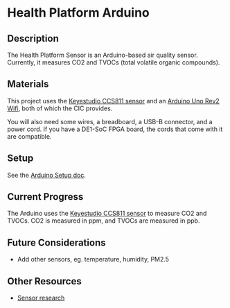 # Health Platform Arduino

## Description
The Health Platform Sensor is an Arduino-based air quality sensor.  Currently, it measures CO2 and TVOCs (total volatile organic compounds).

## Materials
This project uses the [Keyestudio CCS811 sensor](https://wiki.keyestudio.com/KS0457_keyestudio_CCS811_Carbon_Dioxide_Air_Quality_Sensor) and an [Arduino Uno Rev2 Wifi](https://docs.arduino.cc/hardware/uno-wifi-rev2), both of which the CIC provides.

You will also need some wires, a breadboard, a USB-B connector, and a power cord.  If you have a DE1-SoC FPGA board, the cords that come with it are compatible.

## Setup
See the [Arduino Setup doc](./docs/arduino_setup.md).

## Current Progress
The Arduino uses the [Keyestudio CCS811 sensor](https://wiki.keyestudio.com/KS0457_keyestudio_CCS811_Carbon_Dioxide_Air_Quality_Sensor) to measure CO2 and TVOCs.  CO2 is measured in ppm, and TVOCs are measured in ppb.

## Future Considerations
* Add other sensors, eg. temperature, humidity, PM2.5

## Other Resources
* [Sensor research](./docs/sensor_research.md)
